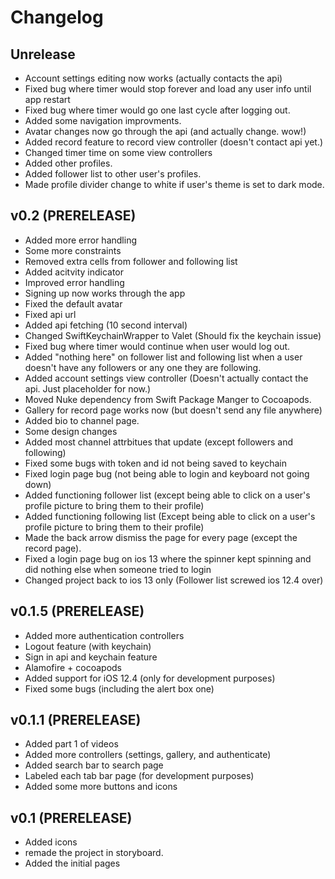 # Changelog
## Unrelease
* Account settings editing now works (actually contacts the api)
* Fixed bug where timer would stop forever and load any user info until app restart
* Fixed bug where timer would go one last cycle after logging out.
* Added some navigation improvments.
* Avatar changes now go through the api (and actually change. wow!)
* Added record feature to record view controller (doesn't contact api yet.)
* Changed timer time on some view controllers
* Added other profiles.
* Added follower list to other user's profiles.
* Made profile divider change to white if user's theme is set to dark mode.
## v0.2 (PRERELEASE)
* Added more error handling
* Some more constraints
* Removed extra cells from follower and following list
* Added acitvity indicator
* Improved error handling
* Signing up now works through the app
* Fixed the default avatar
* Fixed api url
* Added api fetching (10 second interval)
* Changed SwiftKeychainWrapper to Valet (Should fix the keychain issue)
* Fixed bug where timer would continue when user would log out.
* Added "nothing here" on follower list and following list when a user doesn't have any followers or any one they are following.
* Added account settings view controller (Doesn't actually contact the api. Just placeholder for now.)
* Moved Nuke dependency from Swift Package Manger to Cocoapods.
* Gallery for record page works now (but doesn't send any file anywhere)
* Added bio to channel page.
* Some design changes
* Added most channel attrbitues that update (except followers and following)
* Fixed some bugs with token and id not being saved to keychain
* Fixed login page bug (not being able to login and keyboard not going down)
* Added functioning follower list (except being able to click on a user's profile picture to bring them to their profile)
* Added functioning following list (Except being able to click on a user's profile picture to bring them to their profile)
* Made the back arrow dismiss the page for every page (except the record page).
* Fixed a login page bug on ios 13 where the spinner kept spinning and did nothing else when someone tried to login
* Changed project back to ios 13 only (Follower list screwed ios 12.4 over)
## v0.1.5 (PRERELEASE)
* Added more authentication controllers 
* Logout feature (with keychain)
* Sign in api and keychain feature
* Alamofire + cocoapods
* Added support for iOS 12.4 (only for development purposes)
* Fixed some bugs (including the alert box one)
## v0.1.1 (PRERELEASE)
* Added part 1 of videos
* Added more controllers (settings, gallery, and authenticate)
* Added search bar to search page
* Labeled each tab bar page (for development purposes)
* Added some more buttons and icons

##  v0.1 (PRERELEASE)
* Added icons
* remade the project in storyboard.
* Added the initial pages
